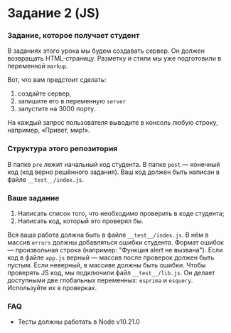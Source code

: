 # Задание 2 (JS)

### Задание, которое получает студент

В заданиях этого урока мы будем создавать сервер. Он должен возвращать HTML-страницу. Разметку и стили мы уже подготовили в переменной `markup`.

Вот, что вам предстоит сделать:

1. создайте сервер,
2. запишите его в переменную `server`
3. запустите на 3000 порту.

На каждый запрос пользователя выводите в консоль любую строку, например, «Привет, мир!».

### Структура этого репозитория

В папке `pre` лежит начальный код студента. В папке `post` — конечный код (код верно решённого задания). Ваш код должен быть написан в файле `__test__/index.js`.

### Ваше задание

1. Написать список того, что необходимо проверить в коде студента;
2. Написать код, который это проверял бы.

Вся ваша работа должна быть в файле `__test__/index.js`. В нём в массив `errors` должны добавляться ошибки студента. Формат ошибок — произвольная строка (например: "Функция alert не вызвана"). Если код в файле `app.js` верный — массив после проверок должен быть пустым. Если неверный, в массиве должны быть ошибки. Чтобы проверять JS код, мы подключили файл `__test__/lib.js`. Он делает доступными две глобальных переменных: `esprima` и `esquery`. Используйте их в проверках.

### FAQ

* Тесты должны работать в Node v10.21.0
